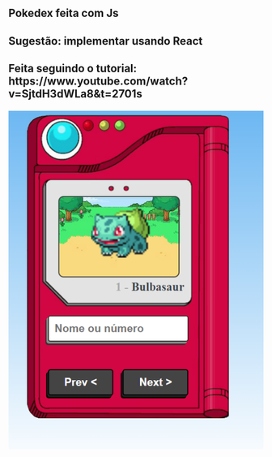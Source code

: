 <h2>Pokedex feita com Js
<h2> Sugestão: implementar usando React
<h2> Feita seguindo o tutorial: https://www.youtube.com/watch?v=SjtdH3dWLa8&t=2701s

![print](./images/print.png)
